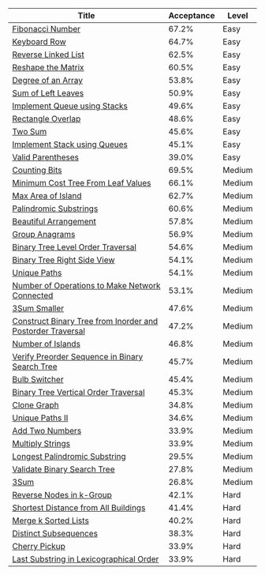 | Title                                                                                                                                                  | Acceptance   | Level   |
|--------------------------------------------------------------------------------------------------------------------------------------------------------|--------------|---------|
| [Fibonacci Number](https://leetcode.com/problems/fibonacci-number)                                                                                     | 67.2%        | Easy    |
| [Keyboard Row](https://leetcode.com/problems/keyboard-row)                                                                                             | 64.7%        | Easy    |
| [Reverse Linked List](https://leetcode.com/problems/reverse-linked-list)                                                                               | 62.5%        | Easy    |
| [Reshape the Matrix](https://leetcode.com/problems/reshape-the-matrix)                                                                                 | 60.5%        | Easy    |
| [Degree of an Array](https://leetcode.com/problems/degree-of-an-array)                                                                                 | 53.8%        | Easy    |
| [Sum of Left Leaves](https://leetcode.com/problems/sum-of-left-leaves)                                                                                 | 50.9%        | Easy    |
| [Implement Queue using Stacks](https://leetcode.com/problems/implement-queue-using-stacks)                                                             | 49.6%        | Easy    |
| [Rectangle Overlap](https://leetcode.com/problems/rectangle-overlap)                                                                                   | 48.6%        | Easy    |
| [Two Sum](https://leetcode.com/problems/two-sum)                                                                                                       | 45.6%        | Easy    |
| [Implement Stack using Queues](https://leetcode.com/problems/implement-stack-using-queues)                                                             | 45.1%        | Easy    |
| [Valid Parentheses](https://leetcode.com/problems/valid-parentheses)                                                                                   | 39.0%        | Easy    |
| [Counting Bits](https://leetcode.com/problems/counting-bits)                                                                                           | 69.5%        | Medium  |
| [Minimum Cost Tree From Leaf Values](https://leetcode.com/problems/minimum-cost-tree-from-leaf-values)                                                 | 66.1%        | Medium  |
| [Max Area of Island](https://leetcode.com/problems/max-area-of-island)                                                                                 | 62.7%        | Medium  |
| [Palindromic Substrings](https://leetcode.com/problems/palindromic-substrings)                                                                         | 60.6%        | Medium  |
| [Beautiful Arrangement](https://leetcode.com/problems/beautiful-arrangement)                                                                           | 57.8%        | Medium  |
| [Group Anagrams](https://leetcode.com/problems/group-anagrams)                                                                                         | 56.9%        | Medium  |
| [Binary Tree Level Order Traversal](https://leetcode.com/problems/binary-tree-level-order-traversal)                                                   | 54.6%        | Medium  |
| [Binary Tree Right Side View](https://leetcode.com/problems/binary-tree-right-side-view)                                                               | 54.1%        | Medium  |
| [Unique Paths](https://leetcode.com/problems/unique-paths)                                                                                             | 54.1%        | Medium  |
| [Number of Operations to Make Network Connected](https://leetcode.com/problems/number-of-operations-to-make-network-connected)                         | 53.1%        | Medium  |
| [3Sum Smaller](https://leetcode.com/problems/3sum-smaller)                                                                                             | 47.6%        | Medium  |
| [Construct Binary Tree from Inorder and Postorder Traversal](https://leetcode.com/problems/construct-binary-tree-from-inorder-and-postorder-traversal) | 47.2%        | Medium  |
| [Number of Islands](https://leetcode.com/problems/number-of-islands)                                                                                   | 46.8%        | Medium  |
| [Verify Preorder Sequence in Binary Search Tree](https://leetcode.com/problems/verify-preorder-sequence-in-binary-search-tree)                         | 45.7%        | Medium  |
| [Bulb Switcher](https://leetcode.com/problems/bulb-switcher)                                                                                           | 45.4%        | Medium  |
| [Binary Tree Vertical Order Traversal](https://leetcode.com/problems/binary-tree-vertical-order-traversal)                                             | 45.3%        | Medium  |
| [Clone Graph](https://leetcode.com/problems/clone-graph)                                                                                               | 34.8%        | Medium  |
| [Unique Paths II](https://leetcode.com/problems/unique-paths-ii)                                                                                       | 34.6%        | Medium  |
| [Add Two Numbers](https://leetcode.com/problems/add-two-numbers)                                                                                       | 33.9%        | Medium  |
| [Multiply Strings](https://leetcode.com/problems/multiply-strings)                                                                                     | 33.9%        | Medium  |
| [Longest Palindromic Substring](https://leetcode.com/problems/longest-palindromic-substring)                                                           | 29.5%        | Medium  |
| [Validate Binary Search Tree](https://leetcode.com/problems/validate-binary-search-tree)                                                               | 27.8%        | Medium  |
| [3Sum](https://leetcode.com/problems/3sum)                                                                                                             | 26.8%        | Medium  |
| [Reverse Nodes in k-Group](https://leetcode.com/problems/reverse-nodes-in-k-group)                                                                     | 42.1%        | Hard    |
| [Shortest Distance from All Buildings](https://leetcode.com/problems/shortest-distance-from-all-buildings)                                             | 41.4%        | Hard    |
| [Merge k Sorted Lists](https://leetcode.com/problems/merge-k-sorted-lists)                                                                             | 40.2%        | Hard    |
| [Distinct Subsequences](https://leetcode.com/problems/distinct-subsequences)                                                                           | 38.3%        | Hard    |
| [Cherry Pickup](https://leetcode.com/problems/cherry-pickup)                                                                                           | 33.9%        | Hard    |
| [Last Substring in Lexicographical Order](https://leetcode.com/problems/last-substring-in-lexicographical-order)                                       | 33.9%        | Hard    |